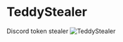 # TeddyStealer
Discord token stealer
![TeddyStealer](https://user-images.githubusercontent.com/68307468/160243008-c120d316-b23e-4eb5-be67-cea5a4160ec0.png)
